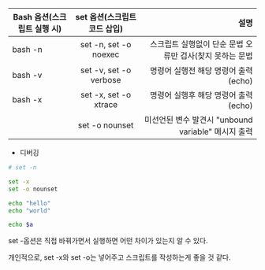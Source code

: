 | Bash 옵션(스크립트 실행 시) | set 옵션(스크립트 코드 삽입) | 설명 |
|---|:---:|---:|
| bash -n | set -n, set -o noexec | 스크립트 실행없이 단순 문법 오류만 검사(찾지 못하는 문법  |
| bash -v | set -v, set -o verbose | 명령어 실행전 해당 명령어 출력(echo) |
| bash -x | 	set -x, set -o xtrace | 명령어 실행후 해당 명령어 출력(echo) |
| |set -o nounset | 미선언된 변수 발견시 "unbound variable" 메시지 출력 |

* 디버깅

```bash
# set -n

set -x
set -o nounset 

echo "hello"
echo "world"

echo $a
```

set -옵션은 직접 바꿔가면서 실행하면 어떤 차이가 있는지 알 수 있다.

개인적으로, set -x와 set -o는 넣어주고 스크립트를 작성하는게 좋을 것 같다.